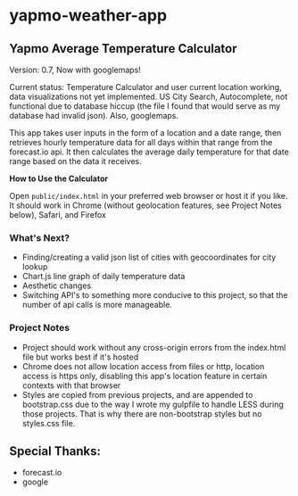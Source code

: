 # yapmo-weather-app

## Yapmo Average Temperature Calculator

Version: 0.7, Now with googlemaps!

Current status: Temperature Calculator and user current location working, data visualizations not yet implemented.  US City Search, Autocomplete, not functional due to database hiccup (the file I found that would serve as my database had invalid json).  Also, googlemaps.

This app takes user inputs in the form of a location and a date range, then retrieves hourly temperature data for all days within that range from the forecast.io api.  It then calculates the average daily temperature for that date range based on the data it receives.


**How to Use the Calculator**

Open `public/index.html` in your preferred web browser or host it if you like. It should work in Chrome (without geolocation features, see Project Notes below), Safari, and Firefox


### What's Next?

- Finding/creating a valid json list of cities with geocoordinates for city lookup
- Chart.js line graph of daily temperature data
- Aesthetic changes
- Switching API's to something more conducive to this project, so that the number of api calls is more manageable.


### Project Notes

- Project should work without any cross-origin errors from the index.html file but works best if it's hosted
- Chrome does not allow location access from files or http, location access is https only, disabling this app's location feature in certain contexts with that browser
- Styles are copied from previous projects, and are appended to bootstrap.css due to the way I wrote my gulpfile to handle LESS during those projects.  That is why there are non-bootstrap styles but no styles.css file.


## Special Thanks:

- forecast.io
- google
